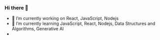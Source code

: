 ### Hi there 👋

- 🔭 I’m currently working on  React, JavaScript, Nodejs
- 🌱 I’m currently learning JavaScript, React, Nodejs, Data Structures and Algorithms, Generative AI
-  


